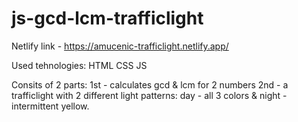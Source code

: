 # js-gcd-lcm-trafficlight
Netlify link - https://amucenic-trafficlight.netlify.app/

Used tehnologies: 
HTML 
CSS 
JS  

Consits of 2 parts: 
1st - calculates gcd & lcm for 2 numbers 
2nd - a trafficlight with 2 different light patterns: day - all 3 colors & night - intermittent yellow. 
